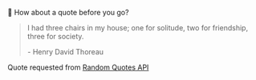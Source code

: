 📣 How about a quote before you go?

> I had three chairs in my house; one for solitude, two for friendship, three for society.
>
> <p>- Henry David Thoreau</p>

Quote requested from [Random Quotes API](https://github.com/lukePeavey/quotable)
